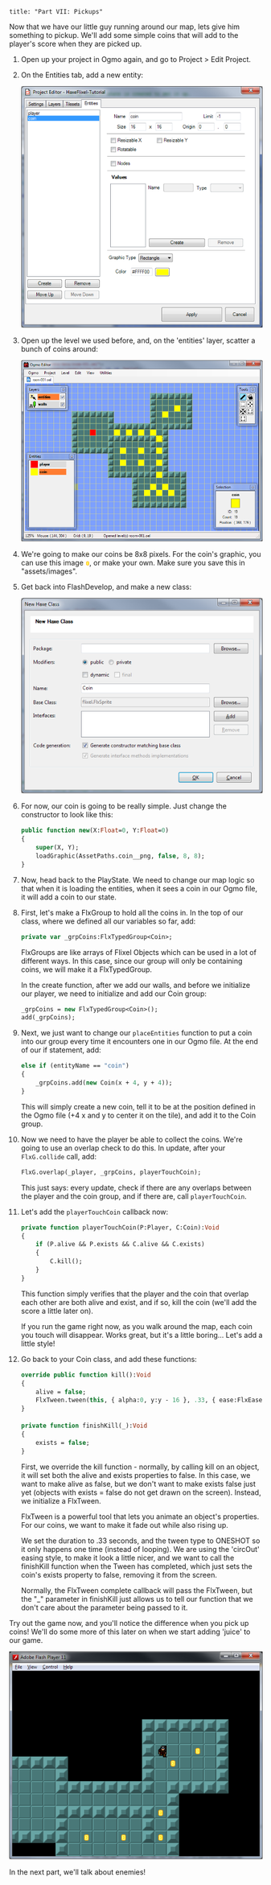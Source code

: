 ```
title: "Part VII: Pickups"
```

Now that we have our little guy running around our map, lets give him something to pickup. We'll add some simple coins that will add to the player's score when they are picked up.

1. Open up your project in Ogmo again, and go to Project > Edit Project.

2. On the Entities tab, add a new entity:
		
	![](../images/04_tutorials/0014.png)

3. Open up the level we used before, and, on the 'entities' layer, scatter a bunch of coins around:

	![](../images/04_tutorials/0015.png)

4. We're going to make our coins be 8x8 pixels. For the coin's graphic, you can use this image ![](https://raw.githubusercontent.com/HaxeFlixel/flixel-demos/master/Tutorials/TurnBasedRPG/assets/images/coin.png), or make your own. Make sure you save this in "assets/images".

5. Get back into FlashDevelop, and make a new class:

	![](../images/04_tutorials/0016.png)

6. For now, our coin is going to be really simple. Just change the constructor to look like this:

	```haxe
	public function new(X:Float=0, Y:Float=0) 
	{
		super(X, Y);
		loadGraphic(AssetPaths.coin__png, false, 8, 8);
	}
	```

7. Now, head back to the PlayState. We need to change our map logic so that when it is loading the entities, when it sees a coin in our Ogmo file, it will add a coin to our state.

8. First, let's make a FlxGroup to hold all the coins in. In the top of our class, where we defined all our variables so far, add:
	
	```haxe
	private var _grpCoins:FlxTypedGroup<Coin>;
	```
	
	FlxGroups are like arrays of Flixel Objects which can be used in a lot of different ways. In this case, since our group will only be containing coins, we will make it a FlxTypedGroup.

	In the create function, after we add our walls, and before we initialize our player, we need to initialize and add our Coin group:

	```haxe
	_grpCoins = new FlxTypedGroup<Coin>();
	add(_grpCoins);
	```

9. Next, we just want to change our `placeEntities` function to put a coin into our group every time it encounters one in our Ogmo file. At the end of our if statement, add:

	```haxe
	else if (entityName == "coin")
	{
		_grpCoins.add(new Coin(x + 4, y + 4));
	}
	```
	
	This will simply create a new coin, tell it to be at the position defined in the Ogmo file (+4 x and y to center it on the tile), and add it to the Coin group.

10. Now we need to have the player be able to collect the coins. We're going to use an overlap check to do this. In update, after your `FlxG.collide` call, add:

	```haxe
	FlxG.overlap(_player, _grpCoins, playerTouchCoin);
	```

	This just says: every update, check if there are any overlaps between the player and the coin group, and if there are, call `playerTouchCoin`.

11. Let's add the `playerTouchCoin` callback now:

	```haxe
	private function playerTouchCoin(P:Player, C:Coin):Void
	{
		if (P.alive && P.exists && C.alive && C.exists)
		{
			C.kill();
		}
	}
	```

	This function simply verifies that the player and the coin that overlap each other are both alive and exist, and if so, kill the coin (we'll add the score a little later on).

	If you run the game right now, as you walk around the map, each coin you touch will disappear. Works great, but it's a little boring… Let's add a little style!

12. Go back to your Coin class, and add these functions:

	```haxe
	override public function kill():Void
	{
		alive = false;
		FlxTween.tween(this, { alpha:0, y:y - 16 }, .33, { ease:FlxEase.circOut, complete:finishKill } );
	}
	
	private function finishKill(_):Void
	{
		exists = false;
	}
	```

	First, we override the kill function - normally, by calling kill on an object, it will set both the alive and exists properties to false. In this case, we want to make alive as false, but we don't want to make exists false just yet (objects with exists = false do not get drawn on the screen). Instead, we initialize a FlxTween.

	FlxTween is a powerful tool that lets you animate an object's properties. For our coins, we want to make it fade out while also rising up.

	We set the duration to .33 seconds, and the tween type to ONESHOT so it only happens one time (instead of looping). We are using the 'circOut' easing style, to make it look a little nicer, and we want to call the finishKill function when the Tween has completed, which just sets the coin's exists property to false, removing it from the screen.
	
	Normally, the FlxTween complete callback will pass the FlxTween, but the "_" parameter in finishKill just allows us to tell our function that we don't care about the parameter being passed to it.

Try out the game now, and you'll notice the difference when you pick up coins! We'll do some more of this later on when we start adding 'juice' to our game.

![](../images/04_tutorials/0016b.png)

In the next part, we'll talk about enemies!
